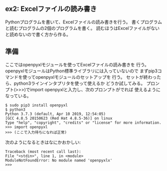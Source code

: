 ## ex2: Excelファイルの読み書き

Pythonプログラムを書いて、Excelファイルの読み書きを行う。
書くプログラムと読むプログラムの2個のプログラムを書く。
読むほうはExcelファイルがないと読めないので書く方から作る。

## 準備

ここではopenpyxlモジュールを使ってExcelファイルの読み書きを
行う。openpyxlモジュールはPython標準ライブラリには入っていないので
まずpip3コマンドを使ってopenpyxlモジュールのセットアップを
行う。
セットが終わったら、python3ラインインタプリタを使って使えるか
どうか試してみる。
プロンプト(>>>)でimport openpyxlと入力し、次のプロンプトがでれば
使えるようになっている。

    $ sudo pip3 install openpyxl
    $ python3
    Python 3.7.3 (default, Apr 10 2019, 12:54:05)
    [GCC 4.8.5 20150623 (Red Hat 4.8.5-36)] on linux
    Type "help", "copyright", "credits" or "license" for more information.
    >>> import openpyxl
    >>> (ここで入力待ちになれば正常)

次のようになるときはなにかおかしい:

    Traceback (most recent call last):
    File "<stdin>", line 1, in <module>
    ModuleNotFoundError: No module named 'openpyxlx'
    >>>
